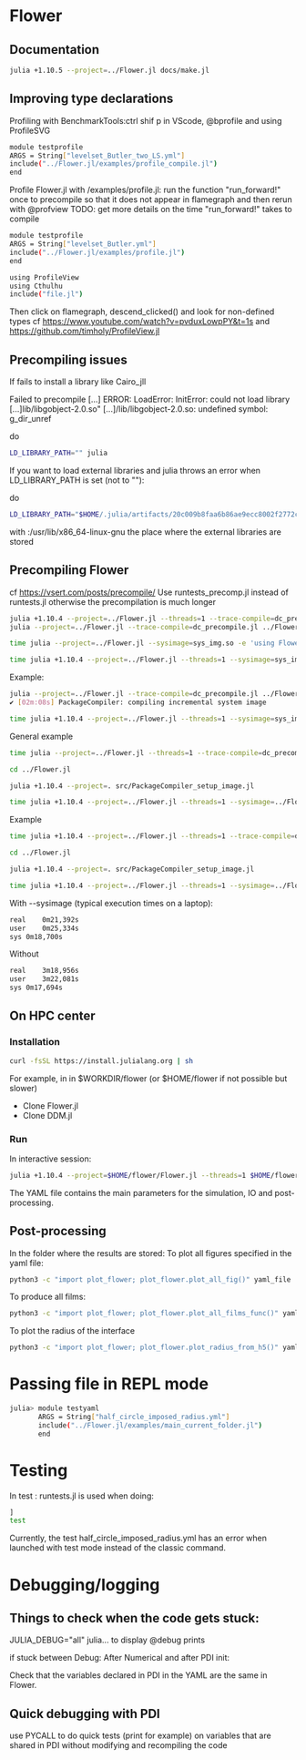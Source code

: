 # Flower

## Documentation

```bash
julia +1.10.5 --project=../Flower.jl docs/make.jl
```

## Improving type declarations

Profiling with BenchmarkTools:ctrl shif p in VScode, @bprofile and using ProfileSVG

```bash
module testprofile
ARGS = String["levelset_Butler_two_LS.yml"]
include("../Flower.jl/examples/profile_compile.jl")
end
```

Profile Flower.jl with /examples/profile.jl: run the function "run_forward!" once to precompile so that it does not appear in flamegraph and then rerun with @profview
TODO: get more details on the time "run_forward!" takes to compile 

```bash
module testprofile
ARGS = String["levelset_Butler.yml"]
include("../Flower.jl/examples/profile.jl")
end
```

```bash
using ProfileView
using Cthulhu
include("file.jl")
```
Then click on flamegraph, descend_clicked() and look for non-defined types
cf https://www.youtube.com/watch?v=pvduxLowpPY&t=1s
and https://github.com/timholy/ProfileView.jl

## Precompiling issues
If fails to install a library like Cairo_jll 

Failed to precompile [...]
ERROR: LoadError: InitError: could not load library [...]lib/libgobject-2.0.so"
[...]/lib/libgobject-2.0.so: undefined symbol: g_dir_unref


do
```bash
LD_LIBRARY_PATH="" julia
```

If you want to load external libraries and julia throws an error when LD_LIBRARY_PATH is set (not to ""):

do
```bash
LD_LIBRARY_PATH="$HOME/.julia/artifacts/20c009b8faa6b86ae9ecc8002f2772cd4724774d/lib/:/usr/lib/x86_64-linux-gnu" julia +1.10.5 --project=../Flower.jl --threads=1 --sysimage=../Flower.jl/sys_img.so ../Flower.jl/examples/main_current_folder.jl levelset_Butler.yml
```
with :/usr/lib/x86_64-linux-gnu the place where the external libraries are stored

## Precompiling Flower
cf https://vsert.com/posts/precompile/
Use runtests_precomp.jl instead of runtests.jl otherwise the precompilation is much longer
```bash
julia +1.10.4 --project=../Flower.jl --threads=1 --trace-compile=dc_precompile.jl ../Flower.jl/test/runtests_precomp.jl
julia --project=../Flower.jl --trace-compile=dc_precompile.jl ../Flower.jl/src/PackageCompiler_setup_image.jl

time julia --project=../Flower.jl --sysimage=sys_img.so -e 'using Flower; dostuff()'

time julia +1.10.4 --project=../Flower.jl --threads=1 --sysimage=sys_img.so ../Flower.jl/examples/main_current_folder.jl similar_to_Khalighi.yml
```
Example:
```bash
julia --project=../Flower.jl --trace-compile=dc_precompile.jl ../Flower.jl/src/PackageCompiler_setup_image.jl
✔ [02m:08s] PackageCompiler: compiling incremental system image

time julia +1.10.4 --project=../Flower.jl --threads=1 --sysimage=sys_img.so ../Flower.jl/examples/main_current_folder.jl similar_to_Khalighi.yml
```
General example

```bash
time julia --project=../Flower.jl --threads=1 --trace-compile=dc_precompile.jl ../Flower.jl/examples/example.jl

cd ../Flower.jl

julia +1.10.4 --project=. src/PackageCompiler_setup_image.jl

time julia +1.10.4 --project=../Flower.jl --threads=1 --sysimage=../Flower.jl/sys_img.so --trace-compile=stderr ../Flower.jl/examples/example.jl
```

Example
```bash
time julia +1.10.4 --project=../Flower.jl --threads=1 --trace-compile=dc_precompile.jl ../Flower.jl/examples/main_current_folder.jl similar_to_Khalighi.yml

cd ../Flower.jl

julia +1.10.4 --project=. src/PackageCompiler_setup_image.jl

time julia +1.10.4 --project=../Flower.jl --threads=1 --sysimage=../Flower.jl/sys_img.so --trace-compile=stderr ../Flower.jl/examples/main_current_folder.jl similar_to_Khalighi.yml
```
With --sysimage (typical execution times on a laptop): 
```bash
real	0m21,392s
user	0m25,334s
sys	0m18,700s
```

<!-- real	0m14,879s
user	0m19,732s
sys	0m16,808s -->

Without
```bash
real	3m18,956s
user	3m22,081s
sys	0m17,694s
```


## On HPC center

### Installation
```bash
curl -fsSL https://install.julialang.org | sh
```
For example, in in $WORKDIR/flower (or $HOME/flower if not possible but slower)
* Clone Flower.jl
*  Clone DDM.jl

<!-- what is added in project in $HOME is not used in $WORKDIR, so in $WORKDIR do:
```bash
julia +1.10.4 –project=$HOME/flower/Flower.jl 
import Pkg ; Pkg.add(package)
``` -->

### Run
In interactive session:
```bash
julia +1.10.4 --project=$HOME/flower/Flower.jl --threads=1 $HOME/flower/Flower.jl/examples/main_current_folder.jl $HOME/flower/Flower.jl/examples/validation.yml
```

The YAML file contains the main parameters for the simulation, IO and post-processing.

## Post-processing 
In the folder where the results are stored:
To plot all figures specified in the yaml file:
```bash
python3 -c "import plot_flower; plot_flower.plot_all_fig()" yaml_file
```
To produce all films:
```bash
python3 -c "import plot_flower; plot_flower.plot_all_films_func()" yaml_file
```
To plot the radius of the interface
```bash
python3 -c "import plot_flower; plot_flower.plot_radius_from_h5()" yaml_file
```




# Passing file in REPL mode

```bash
julia> module testyaml
       ARGS = String["half_circle_imposed_radius.yml"]
       include("../Flower.jl/examples/main_current_folder.jl")
       end
```



# Testing
In test : runtests.jl is used when doing:
```bash
]
test
```
Currently, the test half_circle_imposed_radius.yml has an error when launched with test mode instead of the classic command.

# Debugging/logging

## Things to check when the code gets stuck:

JULIA_DEBUG="all" julia... to display @debug prints

if stuck between Debug: After Numerical and after PDI init:

Check that the variables declared in PDI in the YAML are the same in Flower.

## Quick debugging with PDI
use PYCALL to do quick tests (print for example) on variables that are shared in PDI without modifying and recompiling the code

<!-- % \section{Installing Julia (attempt)}
% \url{https://github.com/JuliaLang/juliaup}
% juliaup add 1.9
% version 1.9
% in the same folder: git clone Flower and git clone DDM
% julia +1.9 --project=Flower.jl
% ] add DDM.jl
%
%
% 1.9.0
% using Flower
% instantiate
% resolve
% ctrl d
% julia +1.9.0 --project=Flower.jl
% using Flower
% update
% add StatsFuns@0.9.3 -->